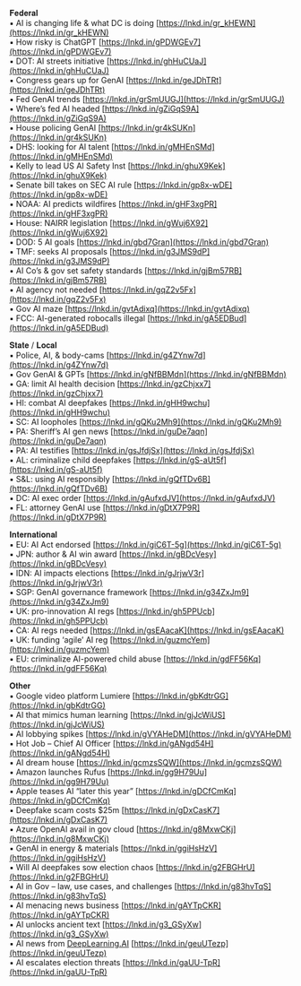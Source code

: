 𝐅𝐞𝐝𝐞𝐫𝐚𝐥  
▪ AI is changing life & what DC is doing [https://lnkd.in/gr_kHEWN](https://lnkd.in/gr_kHEWN)  
▪ How risky is ChatGPT [https://lnkd.in/gPDWGEv7](https://lnkd.in/gPDWGEv7)  
▪ DOT: AI streets initiative [https://lnkd.in/ghHuCUaJ](https://lnkd.in/ghHuCUaJ)  
▪ Congress gears up for GenAI [https://lnkd.in/geJDhTRt](https://lnkd.in/geJDhTRt)  
▪ Fed GenAI trends [https://lnkd.in/grSmUUGJ](https://lnkd.in/grSmUUGJ)  
▪ Where’s fed AI headed [https://lnkd.in/gZiGqS9A](https://lnkd.in/gZiGqS9A)  
▪ House policing GenAI [https://lnkd.in/gr4kSUKn](https://lnkd.in/gr4kSUKn)  
▪ DHS: looking for AI talent [https://lnkd.in/gMHEnSMd](https://lnkd.in/gMHEnSMd)  
▪ Kelly to lead US AI Safety Inst [https://lnkd.in/ghuX9Kek](https://lnkd.in/ghuX9Kek)  
▪ Senate bill takes on SEC AI rule [https://lnkd.in/gp8x-wDE](https://lnkd.in/gp8x-wDE)  
▪ NOAA: AI predicts wildfires [https://lnkd.in/gHF3xgPR](https://lnkd.in/gHF3xgPR)  
▪ House: NAIRR legislation [https://lnkd.in/gWuj6X92](https://lnkd.in/gWuj6X92)  
▪ DOD: 5 AI goals [https://lnkd.in/gbd7Gran](https://lnkd.in/gbd7Gran)  
▪ TMF: seeks AI proposals [https://lnkd.in/g3JMS9dP](https://lnkd.in/g3JMS9dP)  
▪ AI Co’s & gov set safety standards [https://lnkd.in/gjBm57RB](https://lnkd.in/gjBm57RB)  
▪ AI agency not needed [https://lnkd.in/gqZ2v5Fx](https://lnkd.in/gqZ2v5Fx)  
▪ Gov AI maze [https://lnkd.in/gvtAdixq](https://lnkd.in/gvtAdixq)  
▪ FCC: AI-generated robocalls illegal [https://lnkd.in/gA5EDBud](https://lnkd.in/gA5EDBud)  
  
𝐒𝐭𝐚𝐭𝐞 / 𝐋𝐨𝐜𝐚𝐥  
▪ Police, AI, & body-cams [https://lnkd.in/g4ZYnw7d](https://lnkd.in/g4ZYnw7d)  
▪ Gov GenAI & GPTs [https://lnkd.in/gNfBBMdn](https://lnkd.in/gNfBBMdn)  
▪ GA: limit AI health decision [https://lnkd.in/gzChjxx7](https://lnkd.in/gzChjxx7)  
▪ HI: combat AI deepfakes [https://lnkd.in/gHH9wchu](https://lnkd.in/gHH9wchu)  
▪ SC: AI loopholes [https://lnkd.in/gQKu2Mh9](https://lnkd.in/gQKu2Mh9)  
▪ PA: Sheriff’s AI gen news [https://lnkd.in/guDe7aqn](https://lnkd.in/guDe7aqn)  
▪ PA: AI testifies [https://lnkd.in/gsJfdjSx](https://lnkd.in/gsJfdjSx)  
▪ AL: criminalize child deepfakes [https://lnkd.in/gS-aUt5f](https://lnkd.in/gS-aUt5f)  
▪ S&L: using AI responsibly [https://lnkd.in/gQfTDv6B](https://lnkd.in/gQfTDv6B)  
▪ DC: AI exec order [https://lnkd.in/gAufxdJV](https://lnkd.in/gAufxdJV)  
▪ FL: attorney GenAI use [https://lnkd.in/gDtX7P9R](https://lnkd.in/gDtX7P9R)  
  
𝐈𝐧𝐭𝐞𝐫𝐧𝐚𝐭𝐢𝐨𝐧𝐚𝐥  
▪ EU: AI Act endorsed [https://lnkd.in/giC6T-5g](https://lnkd.in/giC6T-5g)  
▪ JPN: author & AI win award [https://lnkd.in/gBDcVesy](https://lnkd.in/gBDcVesy)  
▪ IDN: AI impacts elections [https://lnkd.in/gJrjwV3r](https://lnkd.in/gJrjwV3r)  
▪ SGP: GenAI governance framework [https://lnkd.in/g34ZxJm9](https://lnkd.in/g34ZxJm9)  
▪ UK: pro-innovation AI regs [https://lnkd.in/gh5PPUcb](https://lnkd.in/gh5PPUcb)  
▪ CA: AI regs needed [https://lnkd.in/gsEAacaK](https://lnkd.in/gsEAacaK)  
▪ UK: funding ‘agile’ AI reg [https://lnkd.in/guzmcYem](https://lnkd.in/guzmcYem)  
▪ EU: criminalize AI-powered child abuse [https://lnkd.in/gdFF56Kq](https://lnkd.in/gdFF56Kq)  
  
𝐎𝐭𝐡𝐞𝐫  
▪ Google video platform Lumiere [https://lnkd.in/gbKdtrGG](https://lnkd.in/gbKdtrGG)  
▪ AI that mimics human learning [https://lnkd.in/gjJcWiUS](https://lnkd.in/gjJcWiUS)  
▪ AI lobbying spikes [https://lnkd.in/gVYAHeDM](https://lnkd.in/gVYAHeDM)  
▪ Hot Job – Chief AI Officer [https://lnkd.in/gANgd54H](https://lnkd.in/gANgd54H)  
▪ AI dream house [https://lnkd.in/gcmzsSQW](https://lnkd.in/gcmzsSQW)  
▪ Amazon launches Rufus [https://lnkd.in/gg9H79Uu](https://lnkd.in/gg9H79Uu)  
▪ Apple teases AI “later this year” [https://lnkd.in/gDCfCmKq](https://lnkd.in/gDCfCmKq)  
▪ Deepfake scam costs $25m [https://lnkd.in/gDxCasK7](https://lnkd.in/gDxCasK7)  
▪ Azure OpenAI avail in gov cloud [https://lnkd.in/g8MxwCKj](https://lnkd.in/g8MxwCKj)  
▪ GenAI in energy & materials [https://lnkd.in/ggiHsHzV](https://lnkd.in/ggiHsHzV)  
▪ Will AI deepfakes sow election chaos [https://lnkd.in/g2FBGHrU](https://lnkd.in/g2FBGHrU)  
▪ AI in Gov – law, use cases, and challenges [https://lnkd.in/g83hvTqS](https://lnkd.in/g83hvTqS)  
▪ AI menacing news business [https://lnkd.in/gAYTpCKR](https://lnkd.in/gAYTpCKR)  
▪ AI unlocks ancient text [https://lnkd.in/g3_GSyXw](https://lnkd.in/g3_GSyXw)  
▪ AI news from [DeepLearning.AI](https://www.linkedin.com/company/deeplearningai/) [https://lnkd.in/geuUTezp](https://lnkd.in/geuUTezp)  
▪ AI escalates election threats [https://lnkd.in/gaUU-TpR](https://lnkd.in/gaUU-TpR)